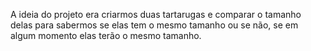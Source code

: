 A ideia do projeto era criarmos duas tartarugas e comparar o tamanho delas para sabermos se elas tem o mesmo tamanho ou se não, se em algum momento elas terão o mesmo tamanho.

